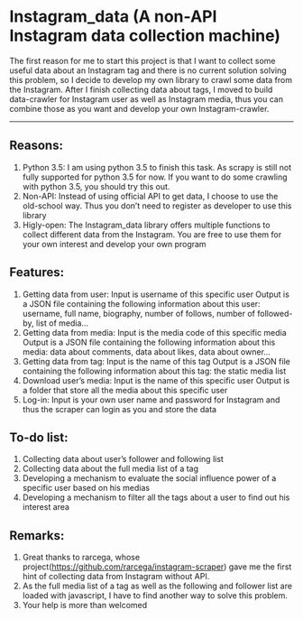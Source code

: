 Instagram_data (A non-API Instagram data collection machine)
============================================================

The first reason for me to start this project is that I want to collect some useful data about an Instagram tag and there is no current solution solving this problem, so I decide to develop my own library to crawl some data from the Instagram.
After I finish collecting data about tags, I moved to build data-crawler for Instagram user as well as Instagram media, thus you can combine those as you want and develop your own Instagram-crawler.


----------
Reasons:
---------
1.	Python 3.5: I am using python 3.5 to finish this task. As scrapy is still not fully supported for python 3.5 for now. If you want to do some crawling with python 3.5, you should try this out.
2.	Non-API: Instead of using official API to get data, I choose to use the old-school way. Thus you don’t need to register as developer to use this library
3.	Higly-open: The Instagram_data library offers multiple functions to collect different data from the Instagram. You are free to use them for your own interest and develop your own program

Features:
---------
1.	Getting data from user:
Input is username of this specific user
Output is a JSON file containing the following information about this user: username, full name, biography, number of follows, number of followed-by, list of media... 
2.	Getting data from media:
Input is the media code of this specific media
Output is a JSON file containing the following information about this media: data about comments, data about likes, data about owner...
3.	Getting data from tag:
Input is the name of this tag
Output is a JSON file containing the following information about this tag: the static media list
4.	Download user’s media:
Input is the name of this specific user
Output is a folder that store all the media about this specific user
5.	Log-in:
Input is your own user name and password for Instagram and thus the scraper can login as you and store the data

To-do list:
---------
1.	Collecting data about user’s follower and following list
2.	Collecting data about the full media list of a tag
3.	Developing a mechanism to evaluate the social influence power of a specific user based on his medias
4.	Developing a mechanism to filter all the tags about a user to find out his interest area

Remarks:
---------
1. Great thanks to rarcega, whose project(https://github.com/rarcega/instagram-scraper) gave me the first hint of collecting data from Instagram without API.
2. As the full media list of a tag as well as the following and follower list are loaded with javascript, I have to find another way to solve this problem.
3. Your help is more than welcomed

